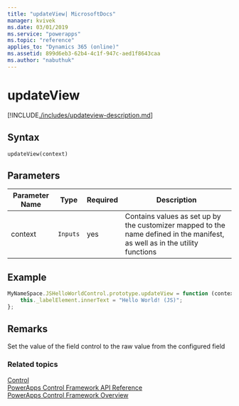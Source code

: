 ```yaml
---
title: "updateView| MicrosoftDocs"
manager: kvivek
ms.date: 03/01/2019
ms.service: "powerapps"
ms.topic: "reference"
applies_to: "Dynamics 365 (online)"
ms.assetid: 899d6eb3-62b4-4c1f-947c-aed1f8643caa
ms.author: "nabuthuk"
---
```

# updateView

[!INCLUDE[./includes/updateview-description.md](./includes/updateview-description.md)]

## Syntax

`updateView(context)`

## Parameters

| Parameter Name|Type|Required|Description|
| ------------- |----|--------|-----------|
|context|`Inputs`|yes|Contains values as set up by the customizer mapped to the name defined in the manifest, as well as in the utility functions|

## Example

```JavaScript
MyNameSpace.JSHelloWorldControl.prototype.updateView = function (context) {
	this._labelElement.innerText = "Hello World! (JS)";
};
```

## Remarks

Set the value of the field control to the raw value from the configured field

### Related topics

[Control](../control.md)<br />
[PowerApps Control Framework API Reference](../index.md)<br />
[PowerApps Control Framework Overview](../../overview.md)<br />

